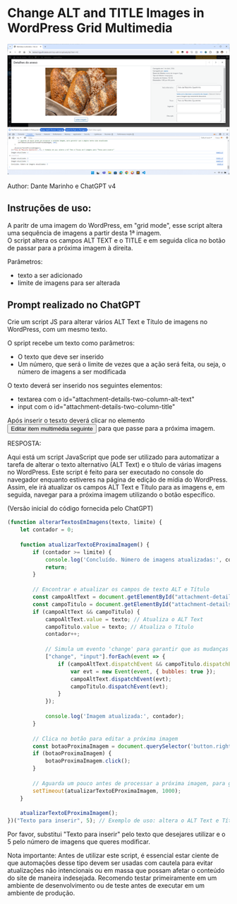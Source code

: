 #  Change ALT and TITLE Images in WordPress Grid Multimedia

![Change ALT and TITLE Images in WordPress Grid Multimedia](featured-image.png)

Author: Dante Marinho e ChatGPT v4

## Instruções de uso:  

A paritr de uma imagem do WordPress, em "grid mode", esse script altera uma sequência de imagens a partir desta 1ª imagem.  
O script altera os campos ALT TEXT e o TITLE e em seguida clica no botão de passar para a próxima imagem à direita.

Parâmetros:
- texto a ser adicionado
- limite de imagens para ser alterada

## Prompt realizado no ChatGPT

Crie um script JS para alterar vários ALT Text e Título de imagens no WordPress, com um mesmo texto.

O spript recebe um texto como parâmetros:
- O texto que deve ser inserido
- Um número, que será o limite de vezes que a ação será feita, ou seja, o número de imagens a ser modificada

O texto deverá ser inserido nos seguintes elementos:
- textarea com o id="attachment-details-two-column-alt-text"
- input com o id="attachment-details-two-column-title"

Após inserir o tesxto deverá clicar no elemento <button class="right dashicons"><span class="screen-reader-text">Editar item multimédia seguinte</span></button> para que passe para a próxima imagem.

RESPOSTA:

Aqui está um script JavaScript que pode ser utilizado para automatizar a tarefa de alterar o texto alternativo (ALT Text) e o título de várias imagens no WordPress. Este script é feito para ser executado no console do navegador enquanto estiveres na página de edição de mídia do WordPress. Assim, ele irá atualizar os campos ALT Text e Título para as imagens e, em seguida, navegar para a próxima imagem utilizando o botão específico.

(Versão inicial do código fornecida pelo ChatGPT)

```javascript
(function alterarTextosEmImagens(texto, limite) {
    let contador = 0;

    function atualizarTextoEProximaImagem() {
        if (contador >= limite) {
            console.log('Concluído. Número de imagens atualizadas:', contador);
            return;
        }

        // Encontrar e atualizar os campos de texto ALT e Título
        const campoAltText = document.getElementById("attachment-details-two-column-alt-text");
        const campoTitulo = document.getElementById("attachment-details-two-column-title");
        if (campoAltText && campoTitulo) {
            campoAltText.value = texto; // Atualiza o ALT Text
            campoTitulo.value = texto; // Atualiza o Título
            contador++;

            // Simula um evento 'change' para garantir que as mudanças sejam reconhecidas pelo WordPress
            ["change", "input"].forEach(event => {
                if (campoAltText.dispatchEvent && campoTitulo.dispatchEvent) {
                    var evt = new Event(event, { bubbles: true });
                    campoAltText.dispatchEvent(evt);
                    campoTitulo.dispatchEvent(evt);
                }
            });

            console.log('Imagem atualizada:', contador);
        }

        // Clica no botão para editar a próxima imagem
        const botaoProximaImagem = document.querySelector('button.right.dashicons');
        if (botaoProximaImagem) {
            botaoProximaImagem.click();
        }

        // Aguarda um pouco antes de processar a próxima imagem, para garantir que a página tenha sido atualizada
        setTimeout(atualizarTextoEProximaImagem, 1000);
    }

    atualizarTextoEProximaImagem();
})("Texto para inserir", 5); // Exemplo de uso: altera o ALT Text e Título de 5 imagens para "Texto para inserir"
```

Por favor, substitui "Texto para inserir" pelo texto que desejares utilizar e o 5 pelo número de imagens que queres modificar.

Nota importante: Antes de utilizar este script, é essencial estar ciente de que automações desse tipo devem ser usadas com cautela para evitar atualizações não intencionais ou em massa que possam afetar o conteúdo do site de maneira indesejada. Recomendo testar primeiramente em um ambiente de desenvolvimento ou de teste antes de executar em um ambiente de produção.